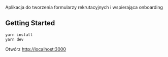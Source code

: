 Aplikacja do tworzenia formularzy rekrutacyjnych i wspierająca onboarding

## Getting Started

```bash
yarn install
yarn dev
```

Otwórz [http://localhost:3000](http://localhost:3000)
